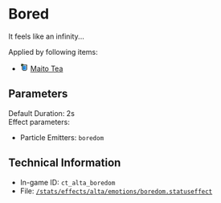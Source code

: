 # Bored

It feels like an infinity...

Applied by following items:

- <img src="https://raw.githubusercontent.com/Ceterai/Enternia/main/items/generic/food/tier2/ct_maito_tea.png" alt="Maito Tea icon" loading="lazy" width="auto" height="16px"/> [Maito Tea](https://ceterai.github.io/MyEnternia/Wiki/MaitoTea)

## Parameters

Default Duration: 2s  
Effect parameters:

- Particle Emitters:  `boredom`

## Technical Information

- In-game ID: `ct_alta_boredom`
- File: [`/stats/effects/alta/emotions/boredom.statuseffect`](https://github.com/Ceterai/Enternia/blob/main/stats/effects/alta/emotions/boredom.statuseffect)
